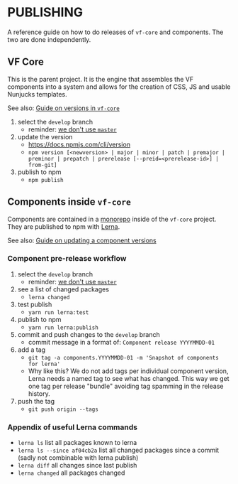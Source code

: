 # PUBLISHING

A reference guide on how to do releases of `vf-core` and components. The two are done independently.

## VF Core

This is the parent project. It is the engine that assembles the VF components into a system
and allows for the creation of CSS, JS and usable Nunjucks templates.

See also: [Guide on versions in `vf-core`](https://visual-framework.github.io/vf-welcome/developing/guidelines/versioning/)

1. select the `develop` branch
    - reminder: [we don't use `master`](https://github.com/visual-framework/vf-core/blob/master/README.md)
1. update the version
    - https://docs.npmjs.com/cli/version
    - `npm version [<newversion> | major | minor | patch | premajor | preminor | prepatch | prerelease [--preid=<prerelease-id>] | from-git]`
1. publish to npm
    - `npm publish`

## Components inside `vf-core`

Components are contained in a [monorepo](https://gomonorepo.org) inside of the `vf-core` project. They are published
to npm with [Lerna](https://github.com/lerna/lerna#about).

See also: [Guide on updating a component versions](https://visual-framework.github.io/vf-welcome/developing/components/updating-a-component/)

### Component pre-release workflow

1. select the `develop` branch
    - reminder: [we don't use `master`](https://github.com/visual-framework/vf-core/blob/master/README.md)
1. see a list of changed packages
    - `lerna changed`
1. test publish
    - `yarn run lerna:test`
1. publish to npm
    - `yarn run lerna:publish`
1. commit and push changes to the `develop` branch
    - commit message in a format of: `Component release YYYYMMDD-01`
1. add a tag
    - `git tag -a components.YYYYMMDD-01 -m 'Snapshot of components for lerna'`
    - Why like this? We do not add tags per individual component version, Lerna needs a named tag to see what has changed. This way we get one tag per release "bundle" avoiding tag spamming in the release history.
1. push the tag
    - `git push origin --tags`

### Appendix of useful Lerna commands

- `lerna ls` list all packages known to lerna
- `lerna ls --since af04cb2a` list all changed packages since a commit (sadly not combinable with lerna publish)
- `lerna diff` all changes since last publish
- `lerna changed` all packages changed
